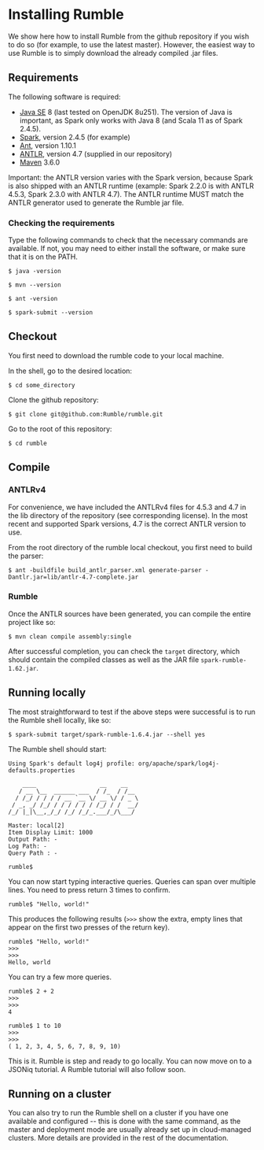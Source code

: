 # Installing Rumble

We show here how to install Rumble from the github repository if you wish to do so (for example, to use the latest master). However, the easiest way to use Rumble is to simply download the already compiled .jar files.

## Requirements

The following software is required:

- [Java SE](http://www.oracle.com/technetwork/java/javase/downloads/index.html) 8 (last tested on OpenJDK 8u251). The version of Java is important, as Spark only works with Java 8 (and Scala 11 as of Spark 2.4.5).
- [Spark](https://spark.apache.org/), version 2.4.5 (for example)
- [Ant](http://www.ant.org/), version 1.10.1
- [ANTLR](http://www.ant.org/), version 4.7 (supplied in our repository)
- [Maven](https://maven.apache.org/) 3.6.0

Important: the ANTLR version varies with the Spark version, because Spark is also shipped with an ANTLR runtime (example: Spark 2.2.0 is with ANTLR 4.5.3, Spark 2.3.0 with ANTLR 4.7). The ANTLR runtime MUST match the ANTLR generator used to generate the Rumble jar file.

### Checking the requirements

Type the following commands to check that the necessary commands are available. If not, you may need to either install the software, or make sure that it is on the PATH.

    $ java -version
    
    $ mvn --version

    $ ant -version

    $ spark-submit --version

## Checkout

You first need to download the rumble code to your local machine.

In the shell, go to the desired location:

    $ cd some_directory
    
Clone the github repository:
    
    $ git clone git@github.com:Rumble/rumble.git
    
Go to the root of this repository:

    $ cd rumble
    
## Compile

### ANTLRv4

For convenience, we have included the ANTLRv4 files for 4.5.3 and 4.7 in the lib directory of the repository (see corresponding license). In the most recent and supported Spark versions, 4.7 is the correct ANTLR version to use.

From the root directory of the rumble local checkout, you first need to build the parser:

    $ ant -buildfile build_antlr_parser.xml generate-parser -Dantlr.jar=lib/antlr-4.7-complete.jar
    
### Rumble

Once the ANTLR sources have been generated, you can compile the entire project like so:

    $ mvn clean compile assembly:single
    
After successful completion, you can check the `target` directory, which should contain the compiled classes as well as the JAR file `spark-rumble-1.62.jar`.
    
## Running locally

The most straightforward to test if the above steps were successful is to run the Rumble shell locally, like so:

    $ spark-submit target/spark-rumble-1.6.4.jar --shell yes

The Rumble shell should start:

    Using Spark's default log4j profile: org/apache/spark/log4j-defaults.properties

        ____                  __    __   
       / __ \__  ______ ___  / /_  / /__ 
      / /_/ / / / / __ `__ \/ __ \/ / _ \
     / _, _/ /_/ / / / / / / /_/ / /  __/
    /_/ |_|\__,_/_/ /_/ /_/_.___/_/\___/ 

    Master: local[2]
    Item Display Limit: 1000
    Output Path: -
    Log Path: -
    Query Path : -

    rumble$
    
You can now start typing interactive queries. Queries can span over multiple lines. You need to press return 3 times to confirm.
    
    rumble$ "Hello, world!"

This produces the following results (`>>>` show the extra, empty lines that appear on the first two presses of the return key).

    rumble$ "Hello, world!"
    >>> 
    >>> 
    Hello, world
    
You can try a few more queries.
    
    rumble$ 2 + 2
    >>> 
    >>> 
    4
    
    rumble$ 1 to 10
    >>> 
    >>> 
    ( 1, 2, 3, 4, 5, 6, 7, 8, 9, 10)
    
This is it. Rumble is step and ready to go locally. You can now move on to a JSONiq tutorial. A Rumble tutorial will also follow soon.

## Running on a cluster

You can also try to run the Rumble shell on a cluster if you have one available and configured -- this is done with the same command, as the master and deployment mode are usually already set up in cloud-managed clusters. More details are provided in the rest of the documentation.
